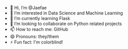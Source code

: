 - 👋 Hi, I’m @Jaefae
- 👀 I’m interested in Data Science and Machine Learning
- 🌱 I’m currently learning Flask
- 💞️ I’m looking to collaborate on Python related projects
- 📫 How to reach me: GitHub
- 😄 Pronouns: they/them
- ⚡ Fun fact: I'm colorblind!

<!---
Jaefae/Jaefae is a ✨ special ✨ repository because its `README.md` (this file) appears on your GitHub profile.
You can click the Preview link to take a look at your changes.
--->
